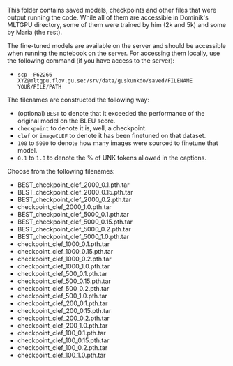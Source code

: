 This folder contains saved models, checkpoints and other files that were output running the code. While all of them are accessible in Dominik's MLTGPU directory, some of them were trained by him (2k and 5k) and some by Maria (the rest). 

The fine-tuned models are available on the server and should be accessible when running the notebook on the server. For accessing them locally, use the following command (if you have access to the server):
+ ``scp -P62266 XYZ@mltgpu.flov.gu.se:/srv/data/guskunkdo/saved/FILENAME YOUR/FILE/PATH``  

The filenames are constructed the following way:
+ (optional) ``BEST`` to denote that it exceeded the performance of the original model on the BLEU score.
+ ``checkpoint`` to denote it is, well, a checkpoint.
+ ``clef`` or ``imageCLEF`` to denote it has been finetuned on that dataset.
+ ``100`` to ``5000`` to denote how many images were sourced to finetune that model.
+ ``0.1`` to ``1.0`` to denote the % of UNK tokens allowed in the captions.

Choose from the following filenames:
+ BEST_checkpoint_clef_2000_0.1.pth.tar   
+ BEST_checkpoint_clef_2000_0.15.pth.tar  
+ BEST_checkpoint_clef_2000_0.2.pth.tar 
+ checkpoint_clef_2000_1.0.pth.tar
+ BEST_checkpoint_clef_5000_0.1.pth.tar   
+ BEST_checkpoint_clef_5000_0.15.pth.tar  
+ BEST_checkpoint_clef_5000_0.2.pth.tar 
+ BEST_checkpoint_clef_5000_1.0.pth.tar  
+ checkpoint_clef_1000_0.1.pth.tar   
+ checkpoint_clef_1000_0.15.pth.tar  
+ checkpoint_clef_1000_0.2.pth.tar 
+ checkpoint_clef_1000_1.0.pth.tar 
+ checkpoint_clef_500_0.1.pth.tar   
+ checkpoint_clef_500_0.15.pth.tar  
+ checkpoint_clef_500_0.2.pth.tar 
+ checkpoint_clef_500_1.0.pth.tar  
+ checkpoint_clef_200_0.1.pth.tar   
+ checkpoint_clef_200_0.15.pth.tar  
+ checkpoint_clef_200_0.2.pth.tar 
+ checkpoint_clef_200_1.0.pth.tar 
+ checkpoint_clef_100_0.1.pth.tar   
+ checkpoint_clef_100_0.15.pth.tar  
+ checkpoint_clef_100_0.2.pth.tar 
+ checkpoint_clef_100_1.0.pth.tar 

